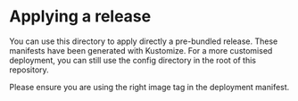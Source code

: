 # Applying a release

You can use this directory to apply directly a pre-bundled release. These manifests have been generated with Kustomize. For a more customised deployment, you can still use the config directory in the root of this repository.

Please ensure you are using the right image tag in the deployment manifest.